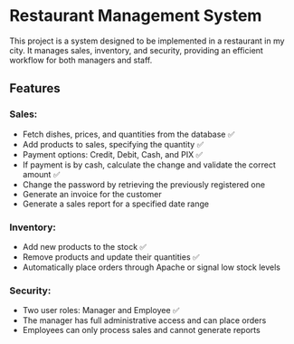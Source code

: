 # Restaurant Management System

This project is a system designed to be implemented in a restaurant in my city. It manages sales, inventory, and security, providing an efficient workflow for both managers and staff.

## Features

### Sales:
- Fetch dishes, prices, and quantities from the database ✅
- Add products to sales, specifying the quantity ✅
- Payment options: Credit, Debit, Cash, and PIX ✅
- If payment is by cash, calculate the change and validate the correct amount ✅
- Change the password by retrieving the previously registered one
- Generate an invoice for the customer
- Generate a sales report for a specified date range

### Inventory:
- Add new products to the stock ✅
- Remove products and update their quantities ✅
- Automatically place orders through Apache or signal low stock levels

### Security:
- Two user roles: Manager and Employee ✅
- The manager has full administrative access and can place orders
- Employees can only process sales and cannot generate reports
